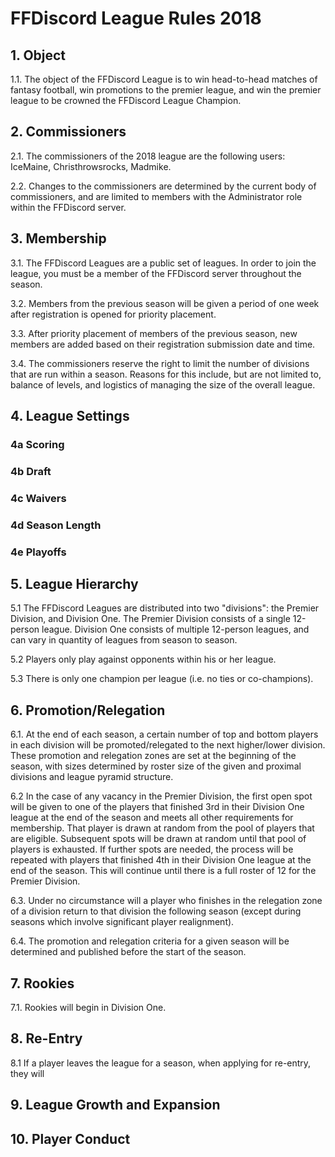 # FFDiscord League Rules 2018

## 1. Object

1.1. The object of the FFDiscord League is to win head-to-head matches of fantasy football, win promotions to the premier league, and win the premier league to be crowned the FFDiscord League Champion.

## 2. Commissioners

2.1. The commissioners of the 2018 league are the following users: IceMaine, Christhrowsrocks, Madmike.

2.2. Changes to the commissioners are determined by the current body of commissioners, and are limited to members with the Administrator role within the FFDiscord server.

## 3. Membership

3.1. The FFDiscord Leagues are a public set of leagues. In order to join the league, you must be a member of the FFDiscord server throughout the season.

3.2. Members from the previous season will be given a period of one week after registration is opened for priority placement.

3.3. After priority placement of members of the previous season, new members are added based on their registration submission date and time.

3.4. The commissioners reserve the right to limit the number of divisions that are run within a season. Reasons for this include, but are not limited to, balance of levels, and logistics of managing the size of the overall league.

## 4. League Settings

### 4a Scoring

### 4b Draft

### 4c Waivers

### 4d Season Length

### 4e Playoffs

## 5. League Hierarchy

5.1  The FFDiscord Leagues are distributed into two "divisions": the Premier Division, and Division One. The Premier Division consists of a single 12-person league. Division One consists of multiple 12-person leagues, and can vary in quantity of leagues from season to season.

5.2  Players only play against opponents within his or her league.

5.3  There is only one champion per league (i.e. no ties or co-champions).

## 6. Promotion/Relegation

6.1. At the end of each season, a certain number of top and bottom players in each division will be promoted/relegated to the next higher/lower division. These promotion and relegation zones are set at the beginning of the season, with sizes determined by roster size of the given and proximal divisions and league pyramid structure.

6.2 In the case of any vacancy in the Premier Division, the first open spot will be given to one of the players that finished 3rd in their Division One league at the end of the season and meets all other requirements for membership. That player is drawn at random from the pool of players that are eligible. Subsequent spots will be drawn at random until that pool of players is exhausted. If further spots are needed, the process will be repeated with players that finished 4th in their Division One league at the end of the season. This will continue until there is a full roster of 12 for the Premier Division.

6.3.  Under no circumstance will a player who finishes in the relegation zone of a division return to that division the following season (except during seasons which involve significant player realignment).

6.4.  The promotion and relegation criteria for a given season will be determined and published before the start of the season.

## 7. Rookies

7.1. Rookies will begin in Division One.

## 8. Re-Entry

8.1 If a player leaves the league for a season, when applying for re-entry, they will 

## 9. League Growth and Expansion

## 10. Player Conduct
